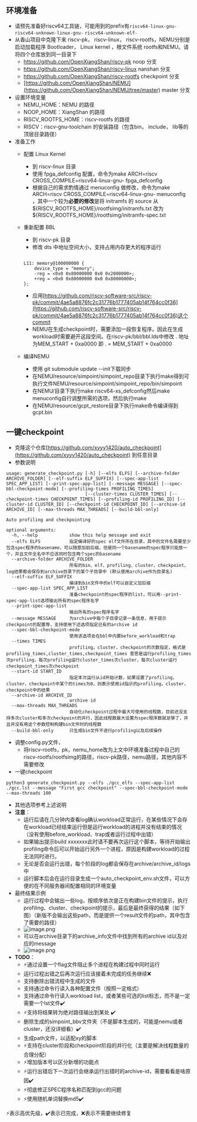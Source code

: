 <a name="OH3kA"></a>
## 环境准备
- 请预先准备好riscv64工具链，可能用到的prefix有`riscv64-linux-gnu-` `riscv64-unknown-linux-gnu-` `riscv64-unknown-elf-`
- 从香山项目中克隆下来 riscv-pk， riscv-linux， riscv-rootfs，NEMU分别是启动加载程序 Bootloader， Linux kernel ，根文件系统 rootfs和NEMU。请将四个仓库放到同一目录下
   - https://github.com/OpenXiangShan/riscv-pk noop 分支
   - https://github.com/OpenXiangShan/riscv-linux nanshan 分支
   - https://github.com/OpenXiangShan/riscv-rootfs checkpoint 分支
   - [https://github.com/OpenXiangShan/NEMU](https://github.com/OpenXiangShan/NEMU/tree/master) master 分支
- 设置环境变量
   - NEMU_HOME：NEMU 的路径
   - NOOP_HOME：XiangShan 的路径
   - RISCV_ROOTFS_HOME：riscv-rootfs 的路径
   - RISCV：riscv-gnu-toolchain 的安装路径（包含bin， include， lib等的顶层目录路径）
- 准备工作
   - 配置 Linux Kernel
      - 到 riscv-linux 目录
      - 使用 fpga_defconfig 配置，命令为make ARCH=riscv CROSS_COMPILE=riscv64-linux-gnu- fpga_defconfig
      - 根据自己的需求酌情通过 menuconfig 做修改，命令为make ARCH=riscv CROSS_COMPILE=riscv64-linux-gnu- menuconfig ，其中一个较为**必要的修改**是将 initramfs 的 source 从${RISCV_ROOTFS_HOME}/rootfsimg/initramfs.txt 改为  ${RISCV_ROOTFS_HOME}/rootfsimg/initramfs-spec.txt
   - 重新配置 BBL
      - 到 riscv-pk 目录
      - 修改 dts 中地址空间大小，支持占用内存更大的程序运行
      ```

      L11: memory@100000000 {
          device_type = "memory";
          -reg = <0x0 0x80000000 0x0 0x2000000>;
          +reg = <0x0 0x80000000 0x0 0x80000000>;
      };
      ```

      - 应用[https://github.com/riscv-software-src/riscv-pk/commit/4ae5a8876fc2c31776b1777405ab14f764cc0f36](https://github.com/riscv-software-src/riscv-pk/commit/4ae5a8876fc2c31776b1777405ab14f764cc0f36)这个commit
      - NEMU在生成checkpoint时，需要添加一段恢复程序。因此在生成workload时需要避开这段空间。在riscv-pk/bbl/bbl.lds中修改 . 地址为MEM_START + 0xa0000 即 . = MEM_START + 0xa0000
   - 编译NEMU
      - 使用 git submodule update --init下载同步
      - 在NEMU/resource/simpoint/simpoint_repo目录下执行make得到可执行文件NEMU/resource/simpoint/simpoint_repo/bin/simpoint
      - 在NEMU/目录下执行make riscv64-xs_defconfig然后make menuconfig自行调整所需的选项，然后执行make
      - 在NEMU/resource/gcpt_restore目录下执行make命令编译得到gcpt.bin
<a name="yiJVh"></a>
## 一键checkpoint

- 克隆这个仓库[https://github.com/xyyy1420/auto_checkpoint](https://github.com/xyyy1420/auto_checkpoint) 到任意目录
- 参数说明
```
usage: generate_checkpoint.py [-h] [--elfs ELFS] [--archive-folder ARCHIVE_FOLDER] [--elf-suffix ELF_SUFFIX] [--spec-app-list SPEC_APP_LIST] [--print-spec-app-list] [--message MESSAGE] [--spec-bbl-checkpoint-mode] [--profiling-times PROFILING_TIMES]
                              [--cluster-times CLUSTER_TIMES] [--checkpoint-times CHECKPOINT_TIMES] [--profiling-id PROFILING_ID] [--cluster-id CLUSTER_ID] [--checkpoint-id CHECKPOINT_ID] [--archive-id ARCHIVE_ID] [--max-threads MAX_THREADS] [--build-bbl-only]

Auto profiling and checkpointing

optional arguments:
  -h, --help            show this help message and exit
  --elfs ELFS           指定编译好的spec elf文件所在目录，其中的文件名需要至少包含spec程序的basename，可以随意加前后缀，但是同一个basename的spec程序只能放一个，并且文件全名中不应该同时包含两个spec的basename
  --archive-folder ARCHIVE_FOLDER
                        所有的bin、elf、profiling、cluster、checkpoint、log结果都会保存到archive目录下的某个子目录中 (默认使用archive作为目录名)
  --elf-suffix ELF_SUFFIX
                        编译到bin文件中的elf可以自定义加后缀
  --spec-app-list SPEC_APP_LIST
                        准备checkpoint的spec程序的list，可以用--print-spec-app-list选项输出所有的spec程序名字
  --print-spec-app-list
                        输出所有的spec程序名字
  --message MESSAGE     为archive中每个子目录记录一条信息，用于提示checkpoint的配置等，支持使用下述选项指定已有的archive id
  --spec-bbl-checkpoint-mode
                        使用该选项会在bbl中内置before_workload和trap
  --times TIMES
                        profiling，cluster，checkpoint的次数指定，格式是 profiling_times,cluster_times,checkpoint_times 意思是运行profiling_times次profiling，每次profiling运行cluster_times次cluster，每次cluster运行checkpoint_times次checkpoint
  --start-id START_ID
                        指定本次运行从id开始计数，如果设置了profiling，cluster，checkpoint中某个的times为0，则表示使用id指示的profiling，cluster，checkpoint中的结果
  --archive-id ARCHIVE_ID
                        archive id
  --max-threads MAX_THREADS
                        自动化checkpoint过程中最大可使用的线程数，目前还没支持多次cluster和多次checkpoint的并行，因此线程数最大设置为spec程序数就足够了，并且并没有用这个参数控制构建bin文件时的线程数
  --build-bbl-only      只生成bin文件不进行profiling以及后续操作
```

- 调整config.py文件，
   - 将riscv-rootfs，pk，nemu_home改为上文中环境准备过程中自己的riscv-rootfs/rootfsimg的路径，riscv-pk路径，nemu路径，其他内容不需要修改
- 一键checkpoint
```
python3 generate_checkpoint.py --elfs ./gcc_elfs --spec-app-list ./gcc.lst --message "First gcc checkpoint" --spec-bbl-checkpoint-mode --max-threads 100
```

   - 其他选项参考上述说明
   - **注意**：
      - 运行后请在几分钟内查看log确认workload正常运行，在某些情况下会存在workload已经结束运行但是运行workload的进程并没有结束的情况（没有使用before_workload、trap或者运行过程中出错）
      - 如果输出提示build xxxxxxx此时请不要再次运行这个脚本，等待开始输出profiling命令后可以开始运行另外一个进程，原因是构建workload的过程无法同时进行。
      - 无论是否会运行出错，每个阶段的log都会保存在archive/archive_id/logs中
      - 运行脚本后会在运行目录生成一个auto_checkpoint_env.sh文件，可以方便的在不同服务器间配置相同的环境变量
- 最终结果示例
   - 运行过程中会输出一些log，按顺序依次是正在构建bin文件的提示，执行profiling、cluster、checkpoint的提示，最后是最终获得的结果（如下图）（新版不会输出这些path，而是提供一个result文件的path，其中包含了需要的路径）
   - ![image.png](https://cdn.nlark.com/yuque/0/2023/png/35441298/1698738798309-d468ccb0-a8a4-43a7-9a38-04255e7f1b8d.png#averageHue=%23322e29&clientId=u5a84fd58-4228-4&from=paste&height=53&id=uc8172663&originHeight=80&originWidth=990&originalType=binary&ratio=1.5&rotation=0&showTitle=false&size=16512&status=done&style=none&taskId=u6d72a0cf-96ff-4ad8-a177-452d7fabd62&title=&width=660)
   - 可以在archive目录下的archive_info文件中找到所有的archive id以及对应的message
   - ![image.png](https://cdn.nlark.com/yuque/0/2023/png/35441298/1698740669236-0a10fa9e-d5c5-4226-8fb5-05f86db6f7d6.png#averageHue=%232a2724&clientId=u5a84fd58-4228-4&from=paste&height=35&id=u8ed3ddab&originHeight=53&originWidth=710&originalType=binary&ratio=1.5&rotation=0&showTitle=false&size=6659&status=done&style=none&taskId=uec660434-a6cc-4782-a7db-6440afb0c2b&title=&width=473.3333333333333)
- **TODO**：
   - ⚡通过设置一个flag文件阻止多个进程在构建过程中同时运行
   - 运行过程出错之后再次运行应该接着未完成的任务继续❌
   - 支持删除出错流程中生成的文件
   - 支持通过命令行读入各种配置文件（按照一定格式）
   - 支持通过命令行读入workload list，或者某些可选的list标志，而不是一定需要一个lst文件✔️
   - ⚡支持将结果转为绝对路径输出到某处 ✔️
   - 删除生成的simpoint_bbv文件夹（不是脚本生成的，可能是nemu或者cluster，还没详细看）✔️
   - 生成path文件，以适配xy的脚本
   - ⚡支持在cluster阶段和checkpoint阶段的并行化（主要是解决线程数量的合理分配）
   - ⚡增加版本号以区分新增的功能点
   - ⚡运行出错后下一次运行会继承运行出错时的archive-id，需要看看是啥原因✔️
   - ⚡彻底修正SPEC程序名称匹配到gcc的问题
   - ⚡使用随机单词替换md5✔️

⚡表示高优先级，✔️表示已完成，❌表示不需要继续修复
